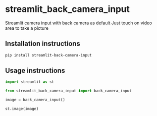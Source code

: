 # streamlit_back_camera_input
Streamlit camera input with back camera as default 
Just touch on video area to take a picture


## Installation instructions

```sh
pip install streamlit-back-camera-input
```

## Usage instructions

```python
import streamlit as st

from streamlit_back_camera_input import back_camera_input

image = back_camera_input()

st.image(image)
```

